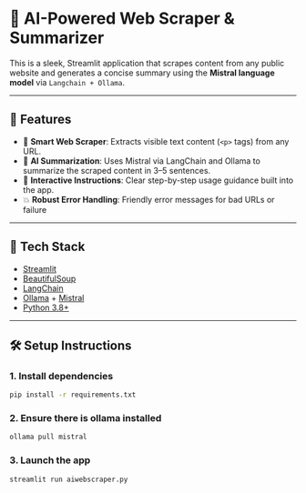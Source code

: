 # 🧠 AI-Powered Web Scraper & Summarizer

This is a sleek, Streamlit application that scrapes content from any public website and generates a concise summary using the **Mistral language model** via `Langchain + Ollama`.

---

## 🚀 Features

- 🔎 **Smart Web Scraper**: Extracts visible text content (`<p>` tags) from any URL.
- 🤖 **AI Summarization**: Uses Mistral via LangChain and Ollama to summarize the scraped content in 3–5 sentences.
- 🧭 **Interactive Instructions**: Clear step-by-step usage guidance built into the app.
- 💥 **Robust Error Handling**: Friendly error messages for bad URLs or failure

---

## 🧰 Tech Stack

- [Streamlit](https://streamlit.io/)
- [BeautifulSoup](https://www.crummy.com/software/BeautifulSoup/)
- [LangChain](https://www.langchain.com/)
- [Ollama](https://ollama.com/) + [Mistral](https://mistral.ai/)
- [Python 3.8+](https://www.python.org/)

---

## 🛠️ Setup Instructions

### 1. Install dependencies

```bash
pip install -r requirements.txt
```
### 2. Ensure there is ollama installed
```bash
ollama pull mistral
```
### 3. Launch the app
```bash
streamlit run aiwebscraper.py
```
